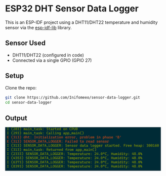 # ESP32 DHT Sensor Data Logger

This is an ESP-IDF project using a DHT11/DHT22 temperature and humidity sensor via the [esp-idf-lib](https://github.com/UncleRus/esp-idf-lib) library.

## Sensor Used

- DHT11/DHT22 (configured in code)
- Connected via a single GPIO (GPIO 27)

## Setup

Clone the repo:

```bash
git clone https://github.com/Inifomeeo/sensor-data-logger.git
cd sensor-data-logger
```

## Output

![Sensor Data Logs](docs/logs.png)
